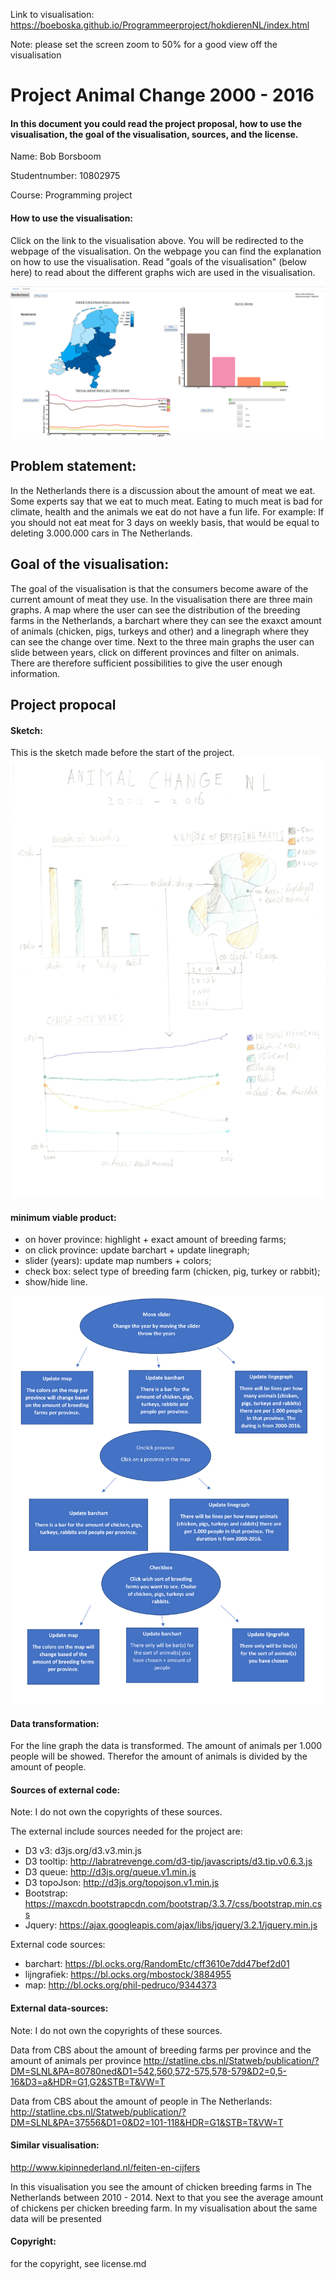 Link to visualisation: https://boeboska.github.io/Programmeerproject/hokdierenNL/index.html

Note: please set the screen zoom to 50% for a good view off the visualisation



Project Animal Change 2000 - 2016
===============================

#### In this document you could read the project proposal, how to use the visualisation, the goal of the visualisation, sources, and the license.

Name: Bob Borsboom

Studentnumber: 10802975

Course: Programming project



#### How to use the visualisation:
Click on the link to the visualisation above. You will be redirected to the webpage of the visualisation. On the webpage you can find the explanation on how to use the visualisation. Read "goals of the visualisation" (below here) to read about the different graphs wich are used in the visualisation.

![](doc/final_version.PNG)



Problem statement:
-----------------------
In the Netherlands there is a discussion about the amount of meat we eat. Some experts say that we eat to much meat. Eating to much meat is bad for climate, health and the animals we eat do not have a fun life.
For example: If you should not eat meat for 3 days on weekly basis, that would be equal to deleting 3.000.000 cars in The Netherlands.



Goal of the visualisation:
-----------------------
The goal of the visualisation is that the consumers become aware of the current amount of meat they use. In the visualisation there are three main graphs. A map where the user can see the distribution of the breeding farms in the Netherlands, a barchart where they can see the exaxct amount of animals (chicken, pigs, turkeys and other) and a linegraph where they can see the change over time. Next to the three main graphs the user can slide between years, click on different provinces and filter on animals. There are therefore sufficient possibilities to give the user enough information.



Project propocal
------------------

#### Sketch: 

This is the sketch made before the start of the project.
![](doc/sketch.png)

#### minimum viable product:
- on hover province: highlight + exact amount of breeding farms;
- on click province: update barchart + update linegraph;
- slider (years): update map numbers + colors;
- check box: select type of breeding farm (chicken, pig, turkey or rabbit);
- show/hide line.

![](doc/tech.png)

#### Data transformation:
For the line graph the data is transformed. The amount of animals per 1.000 people will be showed. Therefor the amount of animals is divided by the amount of people.

#### Sources of external code:
Note: I do not own the copyrights of these sources.

The external include sources needed for the project are:
- D3 v3: d3js.org/d3.v3.min.js
- D3 tooltip: http://labratrevenge.com/d3-tip/javascripts/d3.tip.v0.6.3.js
- D3 queue: http://d3js.org/queue.v1.min.js
- D3 topoJson: http://d3js.org/topojson.v1.min.js
- Bootstrap: https://maxcdn.bootstrapcdn.com/bootstrap/3.3.7/css/bootstrap.min.css
- Jquery: https://ajax.googleapis.com/ajax/libs/jquery/3.2.1/jquery.min.js

External code sources:
- barchart: https://bl.ocks.org/RandomEtc/cff3610e7dd47bef2d01
- lijngrafiek: https://bl.ocks.org/mbostock/3884955
- map: http://bl.ocks.org/phil-pedruco/9344373


#### External data-sources:
Note: I do not own the copyrights of these sources.

Data from CBS about the amount of breeding farms per province and the amount of animals per province
http://statline.cbs.nl/Statweb/publication/?DM=SLNL&PA=80780ned&D1=542,560,572-575,578-579&D2=0,5-16&D3=a&HDR=G1,G2&STB=T&VW=T

Data from CBS about the amount of people in The Netherlands:
http://statline.cbs.nl/Statweb/publication/?DM=SLNL&PA=37556&D1=0&D2=101-118&HDR=G1&STB=T&VW=T


#### Similar visualisation: 
http://www.kipinnederland.nl/feiten-en-cijfers

In this visualisation you see the amount of chicken breeding farms in The Netherlands between 2010 - 2014. Next to that you see the average amount of chickens per chicken breeding farm.
In my visualisation about the same data will be presented

#### Copyright:

for the copyright, see license.md

